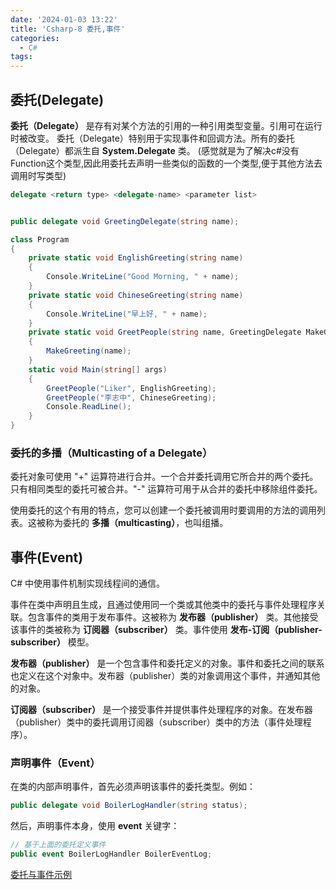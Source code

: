 ```yaml
---
date: '2024-01-03 13:22'
title: 'Csharp-8 委托,事件'
categories:
  - C#
tags:
---
```

## 委托(Delegate)
**委托（Delegate）** 是存有对某个方法的引用的一种引用类型变量。引用可在运行时被改变。
委托（Delegate）特别用于实现事件和回调方法。所有的委托（Delegate）都派生自 **System.Delegate** 类。
(感觉就是为了解决c#没有Function这个类型,因此用委托去声明一些类似的函数的一个类型,便于其他方法去调用时写类型)

```c#
delegate <return type> <delegate-name> <parameter list>
```

```c#

public delegate void GreetingDelegate(string name);

class Program
{
    private static void EnglishGreeting(string name)
    {
        Console.WriteLine("Good Morning, " + name);
    }
    private static void ChineseGreeting(string name)
    {
        Console.WriteLine("早上好, " + name);
    }
    private static void GreetPeople(string name, GreetingDelegate MakeGreeting)
    {
        MakeGreeting(name);
    }
    static void Main(string[] args)
    {
        GreetPeople("Liker", EnglishGreeting);
        GreetPeople("李志中", ChineseGreeting);
        Console.ReadLine();
    }
}
```

### 委托的多播（Multicasting of a Delegate）

委托对象可使用 "+" 运算符进行合并。一个合并委托调用它所合并的两个委托。只有相同类型的委托可被合并。"-" 运算符可用于从合并的委托中移除组件委托。

使用委托的这个有用的特点，您可以创建一个委托被调用时要调用的方法的调用列表。这被称为委托的 **多播（multicasting）**，也叫组播。

## 事件(Event)
C# 中使用事件机制实现线程间的通信。

事件在类中声明且生成，且通过使用同一个类或其他类中的委托与事件处理程序关联。包含事件的类用于发布事件。这被称为 **发布器（publisher）** 类。其他接受该事件的类被称为 **订阅器（subscriber）** 类。事件使用 **发布-订阅（publisher-subscriber）** 模型。

**发布器（publisher）** 是一个包含事件和委托定义的对象。事件和委托之间的联系也定义在这个对象中。发布器（publisher）类的对象调用这个事件，并通知其他的对象。

**订阅器（subscriber）** 是一个接受事件并提供事件处理程序的对象。在发布器（publisher）类中的委托调用订阅器（subscriber）类中的方法（事件处理程序）。

### 声明事件（Event）

在类的内部声明事件，首先必须声明该事件的委托类型。例如：
```c#
public delegate void BoilerLogHandler(string status);
```

然后，声明事件本身，使用 **event** 关键字：
```c#
// 基于上面的委托定义事件
public event BoilerLogHandler BoilerEventLog;
```

[委托与事件示例](https://www.cnblogs.com/SkySoot/archive/2012/04/05/2433639.html)
